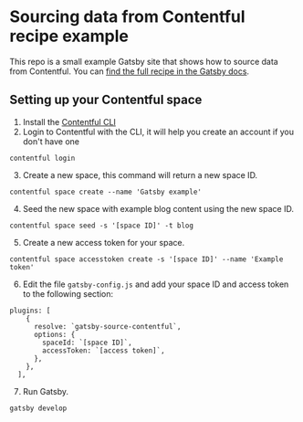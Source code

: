 # Sourcing data from Contentful recipe example

This repo is a small example Gatsby site that shows how to source data from Contentful. You can [find the full recipe in the Gatsby docs](https://www.gatsbyjs.org/docs/recipes/#sourcing-data-from-contentful).

## Setting up your Contentful space

1. Install the [Contentful CLI](https://www.npmjs.com/package/contentful-cli)
2. Login to Contentful with the CLI, it will help you create an account if you don't have one

```
contentful login
```

3. Create a new space, this command will return a new space ID.

```
contentful space create --name 'Gatsby example'
```

4. Seed the new space with example blog content using the new space ID.

```
contentful space seed -s '[space ID]' -t blog
```

5. Create a new access token for your space.

```
contentful space accesstoken create -s '[space ID]' --name 'Example token'
```

6. Edit the file `gatsby-config.js` and add your space ID and access token to the following section:

```
plugins: [
    {
      resolve: `gatsby-source-contentful`,
      options: {
        spaceId: `[space ID]`,
        accessToken: `[access token]`,
      },
    },
  ],
```

7. Run Gatsby.

```
gatsby develop
```
